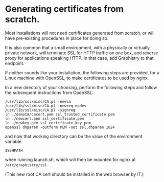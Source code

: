 # Generating certificates from scratch.

Most installations will not need certificates generated from scratch,
or will have pre-existing procedures in place for doing so.

It is also common that a small environment,
with a physically or virtually private network,
will terminate SSL for HTTP traffic on one box,
and reverse proxy for applications speaking HTTP.
In that case, add Graphistry to that endpoint.

If neither sounds like your installation, the following steps are provided,
for a Linux machine with OpenSSL, to make certificates to be used by nginx.

In a new directory of your choosing, perform the following steps
and follow the subsequent instructions from OpenSSL:

```
/usr/lib/ssl/misc/CA.pl -newca
/usr/lib/ssl/misc/CA.pl -newreq-nodes
/usr/lib/ssl/misc/CA.pl -signreq
ln ./demoCA/cacert.pem ssl_trusted_certificate.pem
ln ./newcert.pem ssl_certificate.pem
ln ./newkey.pem ssl_certificate_key.pem
openssl dhparam -outform PEM -out ssl.dhparam 1024
```

and now that working directory can be the value of the environment variable

    $SSHPATH

when running launch.sh, which will then be mounted for nginx at `/etc/graphistry/ssl`.

(This new root CA cert should be installed in the web browser by IT.)
